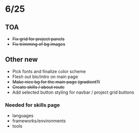 
# 6/25

## TOA

- ~~Fix grid for project panels~~
- ~~Fix trimming of bg images~~
  
## Other new

- Pick fonts and finalize color scheme
- Flesh out bio/intro on main page
- ~~Make nice bg for the main page (gradient?)~~
- ~~Create skills / about route~~
- Add selected button styling for navbar / project grid buttons

### Needed for skills page

- languages
- frameworks/environments
- tools
